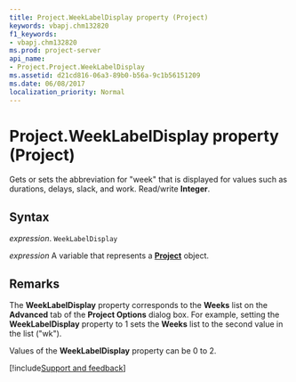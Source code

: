 ```yaml
---
title: Project.WeekLabelDisplay property (Project)
keywords: vbapj.chm132820
f1_keywords:
- vbapj.chm132820
ms.prod: project-server
api_name:
- Project.Project.WeekLabelDisplay
ms.assetid: d21cd816-06a3-89b0-b56a-9c1b56151209
ms.date: 06/08/2017
localization_priority: Normal
---
```



# Project.WeekLabelDisplay property (Project)

Gets or sets the abbreviation for "week" that is displayed for values such as durations, delays, slack, and work. Read/write  **Integer**.


## Syntax

_expression_. `WeekLabelDisplay`

_expression_ A variable that represents a **[Project](project.project.md)** object.


## Remarks

The  **WeekLabelDisplay** property corresponds to the **Weeks** list on the **Advanced** tab of the **Project Options** dialog box. For example, setting the **WeekLabelDisplay** property to 1 sets the **Weeks** list to the second value in the list ("wk").

Values of the  **WeekLabelDisplay** property can be 0 to 2.

[!include[Support and feedback](~/includes/feedback-boilerplate.md)]
